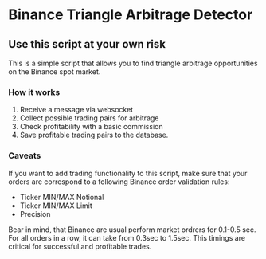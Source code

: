 # Binance Triangle Arbitrage Detector

## Use this script at your own risk

This is a simple script that allows you to find triangle arbitrage opportunities on the Binance spot market.

### How it works

1. Receive a message via websocket
2. Collect possible trading pairs for arbitrage
3. Check profitability with a basic commission
4. Save profitable trading pairs to the database.


### Caveats

If you want to add trading functionality to this script, make sure that your orders are correspond to a following Binance order validation rules:

- Ticker MIN/MAX Notional
- Ticker MIN/MAX Limit
- Precision

Bear in mind, that Binance are usual perform market ordrers for 0.1-0.5 sec. For all orders in a row, it can take from 0.3sec to 1.5sec. This timings are critical for successful and profitable trades.
   
